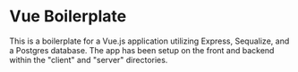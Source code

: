 # Vue Boilerplate
This is a boilerplate for a Vue.js application utilizing Express, Sequalize, and a Postgres database. The app has been setup on the front and backend within the "client" and "server" directories.

